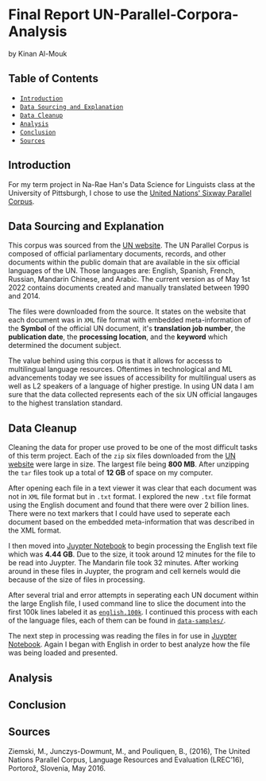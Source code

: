 # Final Report UN-Parallel-Corpora-Analysis 
by Kinan Al-Mouk
## Table of Contents
  - [`Introduction`](#-Introduction)
  - [`Data Sourcing and Explanation`](#-Data-Sourcing-and-Explanation)
  - [`Data Cleanup`](#-Introduction)
  - [`Analysis`](#-Introduction)
  - [`Conclusion`](#-Introduction)
  - [`Sources`](#-Sources)

## Introduction
For my term project in Na-Rae Han's Data Science for Linguists class at the University of Pittsburgh, I chose to use the [United Nations' Sixway Parallel Corpus](https://conferences.unite.un.org/uncorpus).

## Data Sourcing and Explanation
This corpus was sourced from the [UN website](https://conferences.unite.un.org/uncorpus). The UN Parallel Corpus is composed of official parliamentary documents, records, and other documents within the public domain that are available in the six official languages of the UN. Those languages are: English, Spanish, French, Russian, Mandarin Chinese, and Arabic. The current version as of May 1st 2022 contains documents created and manually translated between 1990 and 2014. 

The files were downloaded from the source. It states on the website that each document was in `XML` file format with embedded meta-information of the **Symbol** of the official UN document, it's **translation job number**, the **publication date**, the **processing location**, and the **keyword** which determined the document subject.

The value behind using this corpus is that it allows for accesss to multilingual language resources. Oftentimes in technological and ML advancements today we see issues of accessibility for multilingual users as well as L2 speakers of a language of higher prestige. In using UN data I am sure that the data collected represents each of the six UN official langauges to the highest translation standard. 

## Data Cleanup

Cleaning the data for proper use proved to be one of the most difficult tasks of this term project. Each of the `zip` six files downloaded from the [UN website](https://conferences.unite.un.org/uncorpus) were large in size. The largest file being **800 MB**. After unzipping the `tar` files took up a total of **12 GB** of space on my computer.

After opening each file in a text viewer it was clear that each document was not in `XML` file format but in `.txt` format. I explored the new `.txt` file format using the English document and found that there were over 2 billion lines. There were no text markers that I could have used to seperate each document based on the embedded meta-information that was described in the XML format. 

I then moved into [Juypter Notebook](https://jupyter.org/) to begin processing the English text file which was **4.44 GB**. Due to the size, it took around 12 minutes for the file to be read into Juypter. The Mandarin file took 32 minutes. After working around in these files in Juypter, the program and cell kernels would die because of the size of files in processing. 

After several trial and error attempts in seperating each UN document within the large English file, I used command line to slice the document into the first 100k lines labeled it as [`english.100k`](#english). I continued this process with each of the language files, each of them can be found in [`data-samples/`](https://github.com/Data-Science-for-Linguists-2022/UN-Parallel-Corpora-Analysis/data-samples/).

The next step in processing was reading the files in for use in [Juypter Notebook](https://jupyter.org/). Again I began with English in order to best analyze how the file was being loaded and presented. 

## Analysis
## Conclusion

## Sources
Ziemski, M., Junczys-Dowmunt, M., and Pouliquen, B., (2016), The United Nations Parallel Corpus, Language Resources and Evaluation (LREC’16), Portorož, Slovenia, May 2016.


